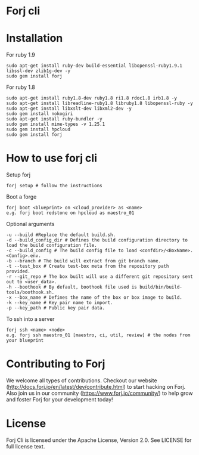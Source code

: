 Forj cli
=====================


Installation
=====================
For ruby 1.9

    sudo apt-get install ruby-dev build-essential libopenssl-ruby1.9.1 libssl-dev zlib1g-dev -y
    sudo gem install forj

For ruby 1.8

    sudo apt-get install ruby1.8-dev ruby1.8 ri1.8 rdoc1.8 irb1.8 -y
    sudo apt-get install libreadline-ruby1.8 libruby1.8 libopenssl-ruby -y
    sudo apt-get install libxslt-dev libxml2-dev -y
    sudo gem install nokogiri
    sudo apt-get install ruby-bundler -y
    sudo gem install mime-types -v 1.25.1
    sudo gem install hpcloud
    sudo gem install forj


How to use forj cli
=====================
Setup forj

    forj setup # follow the instructions

Boot a forge

    forj boot <blueprint> on <cloud_provider> as <name>
    e.g. forj boot redstone on hpcloud as maestro_01

Optional arguments

    -u --build #Replace the default build.sh.
    -d --build_config_dir # Defines the build configuration directory to load the build configuration file.
    -c --build_config # The build config file to load <confdir>/<BoxName>.<Config>.env.
    -b --branch # The build will extract from git branch name.
    -t --test_box # Create test-box meta from the repository path provided.
    -r --git_repo # The box built will use a different git repository sent out to <user_data>.
    -h --boothook # By default, boothook file used is build/bin/build-tools/boothook.sh.
    -x --box_name # Defines the name of the box or box image to build.
    -k --key_name # Key pair name to import.
    -p --key_path # Public key pair data.

To ssh into a server

    forj ssh <name> <node>
    e.g. forj ssh maestro_01 [maestro, ci, util, review] # the nodes from your blueprint


Contributing to Forj
=====================
We welcome all types of contributions.  Checkout our website (http://docs.forj.io/en/latest/dev/contribute.html)
to start hacking on Forj.  Also join us in our community (https://www.forj.io/community/) to help grow and foster Forj for
your development today!

License
=====================
Forj Cli is licensed under the Apache License, Version 2.0.  See LICENSE for full license text.